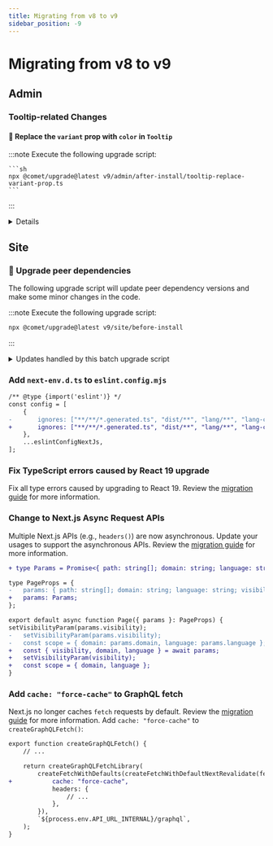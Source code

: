 ```yaml
---
title: Migrating from v8 to v9
sidebar_position: -9
---
```


# Migrating from v8 to v9

## Admin

### Tooltip-related Changes

#### 🤖 Replace the `variant` prop with `color` in `Tooltip`

:::note Execute the following upgrade script:

    ```sh
    npx @comet/upgrade@latest v9/admin/after-install/tooltip-replace-variant-prop.ts
    ```

:::

<details>

The `variant` prop has been renamed to color and the options `neutral` and `primary` have been removed.
Change the usage of `variant` to `color` and remove or replace the values `neutral` and `primary`.

Example:

```diff
 <Tooltip
     title="Title"
-    variant="light"
+    color="light"
 >
     <Info />
 </Tooltip>
```

```diff
 <Tooltip
     title="Title"
-    variant="neutral"
 >
     <Info />
 </Tooltip>
```

</details>

## Site

### 🤖 Upgrade peer dependencies

The following upgrade script will update peer dependency versions and make some minor changes in the code.

:::note Execute the following upgrade script:

```sh
npx @comet/upgrade@latest v9/site/before-install
```

:::

<details>

<summary>Updates handled by this batch upgrade script</summary>

#### ✅ Next.js

Upgrade all your dependencies to support Next.js v15

<details>

<summary>Handled by @comet/upgrade</summary>

:::note Handled by

```sh
npx @comet/upgrade@latest v9/site/before-install/update-next-dependencies.ts
```

:::

```diff title=site/package.json
{
    "dependencies": {
-       "@next/bundle-analyzer": "^14.2.30",
+       "@next/bundle-analyzer": "^15.5.4",
-       "next": "^14.2.30",
-       "react": "^18.3.1",
-       "react-dom": "^18.3.1",
+       "next": "^15.5.4",
+       "react": "^19.2.0",
+       "react-dom": "^19.2.0",
    },
    "devDependencies": {
-       "@types/react": "^18.3.23",
-       "@types/react-dom": "^18.3.7",
+       "@types/react": "^19.2.0",
+       "@types/react-dom": "^19.2.0",
    }
}
```

</details>

</details>

### Add `next-env.d.ts` to `eslint.config.mjs`

```diff title="site/eslint.config.mjs"
/** @type {import('eslint')} */
const config = [
    {
-       ignores: ["**/**/*.generated.ts", "dist/**", "lang/**", "lang-compiled/**", "lang-extracted/**"],
+       ignores: ["**/**/*.generated.ts", "dist/**", "lang/**", "lang-compiled/**", "lang-extracted/**", "next-env.d.ts"],
    },
    ...eslintConfigNextJs,
];
```

### Fix TypeScript errors caused by React 19 upgrade

Fix all type errors caused by upgrading to React 19.
Review the [migration guide](https://react.dev/blog/2024/04/25/react-19-upgrade-guide#typescript-changes) for more information.

### Change to Next.js Async Request APIs

Multiple Next.js APIs (e.g., `headers()`) are now asynchronous.
Update your usages to support the asynchronous APIs.
Review the [migration guide](https://nextjs.org/docs/app/guides/upgrading/version-15#async-request-apis-breaking-change) for more information.

```diff title="site/src/app/[visibility]/[domain]/[language]/[[...path]]/page.tsx"
+ type Params = Promise<{ path: string[]; domain: string; language: string; visibility: VisibilityParam; }>;

type PageProps = {
-   params: { path: string[]; domain: string; language: string; visibility: VisibilityParam };
+   params: Params;
};

export default async function Page({ params }: PageProps) {
setVisibilityParam(params.visibility);
-   setVisibilityParam(params.visibility);
-   const scope = { domain: params.domain, language: params.language };
+   const { visibility, domain, language } = await params;
+   setVisibilityParam(visibility);
+   const scope = { domain, language };
}
```

### Add `cache: "force-cache"` to GraphQL fetch

Next.js no longer caches `fetch` requests by default.
Review the [migration guide](https://nextjs.org/docs/app/guides/upgrading/version-15#fetch-requests) for more information.
Add `cache: "force-cache"` to `createGraphQLFetch()`:

```diff title="site/src/util/graphQLClient.ts"
export function createGraphQLFetch() {
    // ...

    return createGraphQLFetchLibrary(
        createFetchWithDefaults(createFetchWithDefaultNextRevalidate(fetch, 7.5 * 60), {
+           cache: "force-cache",
            headers: {
                // ...
            },
        }),
        `${process.env.API_URL_INTERNAL}/graphql`,
    );
}
```
